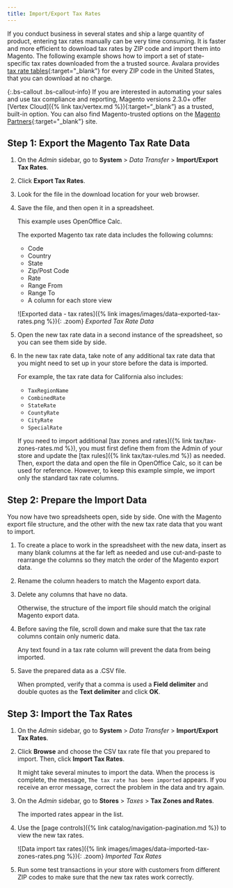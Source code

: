```yaml
---
title: Import/Export Tax Rates
---
```


If you conduct business in several states and ship a large quantity of product, entering tax rates manually can be very time consuming. It is faster and more efficient to download tax rates by ZIP code and import them into Magento. The following example shows how to import a set of state-specific tax rates downloaded from the a trusted source. Avalara provides [tax rate tables](http://www.avalara.com/taxrates/en/download-tax-tables.html){:target="_blank"} for every ZIP code in the United States, that you can download at no charge.

{:.bs-callout .bs-callout-info}
If you are interested in automating your sales and use tax compliance and reporting, Magento versions 2.3.0+ offer [Vertex Cloud]({% link tax/vertex.md %}){:target=“_blank”} as a trusted, built-in option. You can also find Magento-trusted options on the [Magento Partners](https://partners.magento.com/portal/directory/?_token=_vJAasZxq5QA0moyZVfX1SczSr3WWWRp&query=sales+tax){:target="_blank"} site.

## Step 1: Export the Magento Tax Rate Data

1. On the _Admin_ sidebar, go to **System** > _Data Transfer_ > **Import/Export Tax Rates**.

1. Click **Export Tax Rates**.

1. Look for the file in the download location for your web browser.

1. Save the file, and then open it in a spreadsheet.

    This example uses OpenOffice Calc.

    The exported Magento tax rate data includes the following columns:
    - Code
    - Country
    - State
    - Zip/Post Code
    - Rate
    - Range From
    - Range To
    - A column for each store view

    ![Exported data - tax rates]({% link images/images/data-exported-tax-rates.png %}){: .zoom}
    _Exported Tax Rate Data_

1. Open the new tax rate data in a second instance of the spreadsheet, so you can see them side by side.

1. In the new tax rate data, take note of any additional tax rate data that you might need to set up in your store before the data is imported.

   For example, the tax rate data for California also includes:

    - `TaxRegionName`
    - `CombinedRate`
    - `StateRate`
    - `CountyRate`
    - `CityRate`
    - `SpecialRate`

    If you need to import additional [tax zones and rates]({% link tax/tax-zones-rates.md %}), you must first define them from the Admin of your store and update the [tax rules]({% link tax/tax-rules.md %}) as needed. Then, export the data and open the file in OpenOffice Calc, so it can be used for reference. However, to keep this example simple, we import only the standard tax rate columns.

## Step 2: Prepare the Import Data

You now have two spreadsheets open, side by side. One with the Magento export file structure, and the other with the new tax rate data that you want to import.

1. To create a place to work in the spreadsheet with the new data, insert as many blank columns at the far left as needed and use cut-and-paste to rearrange the columns so they match the order of the Magento export data.

1. Rename the column headers to match the Magento export data.

1. Delete any columns that have no data.

   Otherwise, the structure of the import file should match the original Magento export data.

1. Before saving the file, scroll down and make sure that the tax rate columns contain only numeric data.

   Any text found in a tax rate column will prevent the data from being imported.

1. Save the prepared data as a .CSV file.

   When prompted, verify that a comma is used a **Field delimiter** and double quotes as the **Text delimiter** and click **OK**.

## Step 3: Import the Tax Rates

1. On the _Admin_ sidebar, go to **System** > _Data Transfer_ > **Import/Export Tax Rates**.

1. Click **Browse** and choose the CSV tax rate file that you prepared to import. Then, click **Import Tax Rates**.

    It might take several minutes to import the data. When the process is complete, the message, `The tax rate has been imported` appears. If you receive an error message, correct the problem in the data and try again.

1. On the _Admin_ sidebar, go to **Stores** > _Taxes_ > **Tax Zones and Rates**.

   The imported rates appear in the list.

1. Use the [page controls]({% link catalog/navigation-pagination.md %}) to view the new tax rates.

    ![Data import tax rates]({% link images/images/data-imported-tax-zones-rates.png %}){: .zoom}
    _Imported Tax Rates_

1. Run some test transactions in your store with customers from different ZIP codes to make sure that the new tax rates work correctly.
